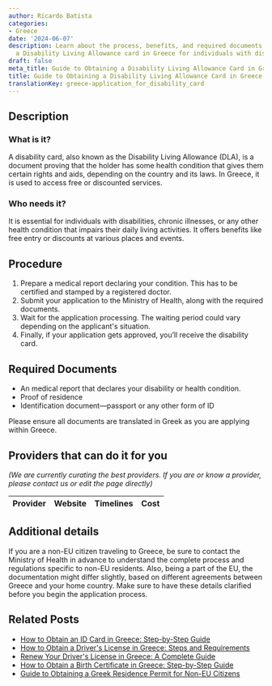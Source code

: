 ```yaml
---
author: Ricardo Batista
categories:
- Greece
date: '2024-06-07'
description: Learn about the process, benefits, and required documents for obtaining
  a Disability Living Allowance card in Greece for individuals with disabilities.
draft: false
meta_title: Guide to Obtaining a Disability Living Allowance Card in Greece
title: Guide to Obtaining a Disability Living Allowance Card in Greece
translationKey: greece-application_for_disability_card
---
```


## Description
### What is it?
A disability card, also known as the Disability Living Allowance (DLA), is a document proving that the holder has some health condition that gives them certain rights and aids, depending on the country and its laws. In Greece, it is used to access free or discounted services.

### Who needs it?
It is essential for individuals with disabilities, chronic illnesses, or any other health condition that impairs their daily living activities. It offers benefits like free entry or discounts at various places and events.

## Procedure
1. Prepare a medical report declaring your condition. This has to be certified and stamped by a registered doctor.
2. Submit your application to the Ministry of Health, along with the required documents.
3. Wait for the application processing. The waiting period could vary depending on the applicant's situation.
4. Finally, if your application gets approved, you’ll receive the disability card.

## Required Documents
- An medical report that declares your disability or health condition.
- Proof of residence
- Identification document—passport or any other form of ID

Please ensure all documents are translated in Greek as you are applying within Greece.

## Providers that can do it for you
_(We are currently curating the best providers. If you are or know a provider, please contact us or edit the page directly)_

| Provider        |     Website     |     Timelines    |       Cost      |
| :-------------: | :-------------: |  :-------------: | :-------------: |

## Additional details
If you are a non-EU citizen traveling to Greece, be sure to contact the Ministry of Health in advance to understand the complete process and regulations specific to non-EU residents. Also, being a part of the EU, the documentation might differ slightly, based on different agreements between Greece and your home country. Make sure to have these details clarified before you begin the application process.


## Related Posts

- [How to Obtain an ID Card in Greece: Step-by-Step Guide](https://tramitit.com/guides/greece/application_for_id_issuance/)
- [How to Obtain a Driver's License in Greece: Steps and Requirements](https://tramitit.com/guides/greece/application_for_drivers_license/)
- [Renew Your Driver's License in Greece: A Complete Guide](https://tramitit.com/guides/greece/application_for_drivers_license_renewal/)
- [How to Obtain a Birth Certificate in Greece: Step-by-Step Guide](https://tramitit.com/guides/greece/application_for_birth_certificate/)
- [Guide to Obtaining a Greek Residence Permit for Non-EU Citizens](https://tramitit.com/guides/greece/application_for_residence_permit/)